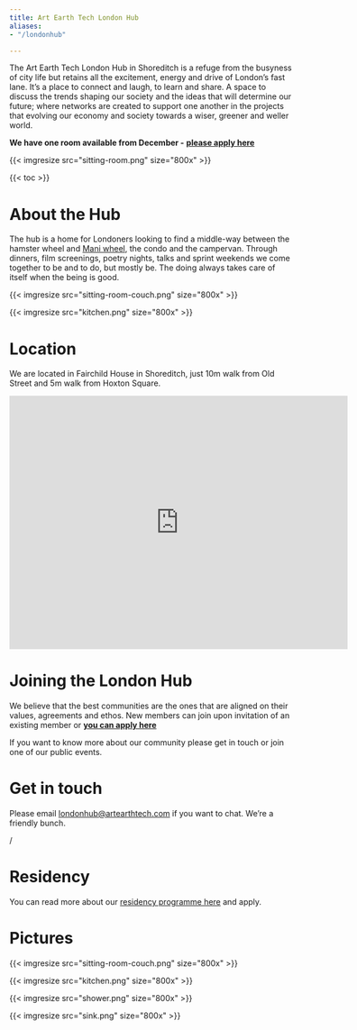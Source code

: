 ```yaml
---
title: Art Earth Tech London Hub
aliases:
- "/londonhub"

---
```

The Art Earth Tech London Hub in Shoreditch is a refuge from the busyness of city life but retains all the excitement, energy and drive of London’s fast lane. It’s a place to connect and laugh, to learn and share. A space to discuss the trends shaping our society and the ideas that will determine our future; where networks are created to support one another in the projects that evolving our economy and society towards a wiser, greener and weller world.

**We have one room available from December -** [**please apply here**](/hubs/apply)

{{< imgresize src="sitting-room.png" size="800x" >}}

{{< toc >}}

# About the Hub

The hub is a home for Londoners looking to find a middle-way between the hamster wheel and [Mani wheel](http://www.wishbop.com/images/201110/source_img/Handmade_Tibetan_Prayer_Wheel_Turner_Buddhist_Prayer_Wheel_original_img_gallery_1318990124_747__1.jpg), the condo and the campervan. Through dinners, film screenings, poetry nights, talks and sprint weekends we come together to be and to do, but mostly be. The doing always takes care of itself when the being is good.

{{< imgresize src="sitting-room-couch.png" size="800x" >}}

{{< imgresize src="kitchen.png" size="800x" >}}

# Location

We are located in Fairchild House in Shoreditch, just 10m walk from Old Street and 5m walk from Hoxton Square.

<iframe src="https://www.google.com/maps/embed?pb=!1m18!1m12!1m3!1d2482.1054370205243!2d-0.08377217276895416!3d51.52962593452584!2m3!1f0!2f0!3f0!3m2!1i1024!2i768!4f13.1!3m3!1m2!1s0x48761cbb484c817d%3A0x4f773449bfd4da5b!2sFanshaw+St%2C+Hoxton%2C+London!5e0!3m2!1sen!2suk!4v1543702920043" width="600" height="450" frameborder="0" style="border:0" allowfullscreen></iframe>

# Joining the London Hub

We believe that the best communities are the ones that are aligned on their values, agreements and ethos. New members can join upon invitation of an existing member or [**you can apply here**](www.artearthtech.com/hubs/apply)

If you want to know more about our community please get in touch or join one of our public events.

# Get in touch

Please email londonhub@artearthtech.com if you want to chat. We’re a friendly bunch.

<a target="_blank" href="https://www.facebook.com/groups/1474244892695937/about/"> <i class="icon ion-social-facebook" ></i></a> /
<a target="_blank" href="https://instagram.com/artearthtech/"> <i class="icon ion-social-instagram" ></i></a>

# Residency

You can read more about our [residency programme here](www.artearthtech.com/residency) and apply.

# Pictures

{{< imgresize src="sitting-room-couch.png" size="800x" >}}

{{< imgresize src="kitchen.png" size="800x" >}}

{{< imgresize src="shower.png" size="800x" >}}

{{< imgresize src="sink.png" size="800x" >}}